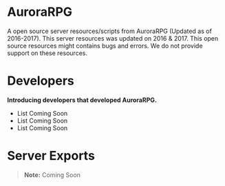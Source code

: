# AuroraRPG

A open source server resources/scripts from AuroraRPG (Updated as of 2016-2017).
This server resources was updated on 2016 & 2017. This open source resources might contains bugs and errors. We do not provide support on these resources.

# Developers

**Introducing developers that developed AuroraRPG.**

 - List Coming Soon
 - List Coming Soon
 - List Coming Soon

# Server Exports

> **Note:** Coming Soon
